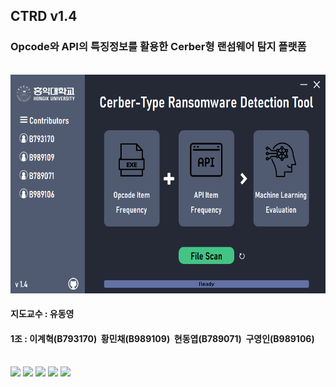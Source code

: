 <h2>CTRD v1.4</h2>
<h3>Opcode와 API의 특징정보를 활용한 Cerber형 랜섬웨어 탐지 플랫폼</h3><br>

<img src="ScreenShot.png" width="600" height="350">

<h4>지도교수 : 유동영</h4>
<h4>1조 : 이계혁(B793170)&nbsp;&nbsp;황민채(B989109)&nbsp;&nbsp;현동엽(B789071)&nbsp;&nbsp;구영인(B989106)</h4><br>   

<div>
<img src="https://img.shields.io/badge/python-43c485?style=for-the-badge&logo=python&logoColor=white">
<img src="https://img.shields.io/badge/linux-43c485?style=for-the-badge&logo=linux&logoColor=white">
<img src="https://img.shields.io/badge/windows-43c485?style=for-the-badge&logo=windows&logoColor=white">
<img src="https://img.shields.io/badge/google colab-43c485?style=for-the-badge&logo=google colab&logoColor=white">
<img src="https://img.shields.io/badge/json-43c485?style=for-the-badge&logo=json&logoColor=white">
</div>
